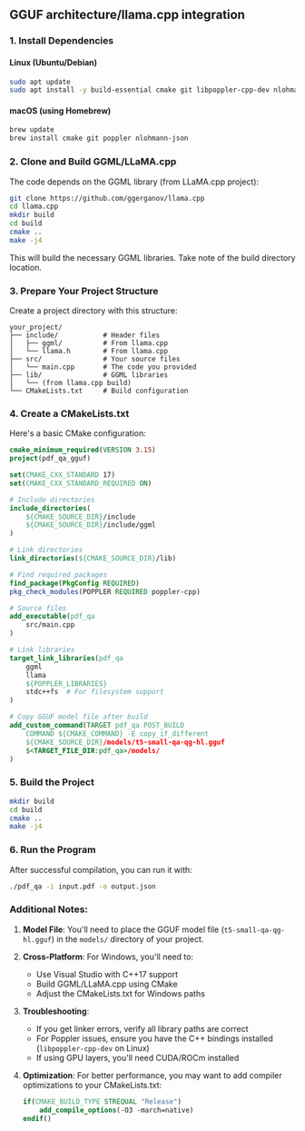 ## GGUF architecture/llama.cpp integration

### 1. Install Dependencies

#### Linux (Ubuntu/Debian)
```bash
sudo apt update
sudo apt install -y build-essential cmake git libpoppler-cpp-dev nlohmann-json3-dev
```

#### macOS (using Homebrew)
```bash
brew update
brew install cmake git poppler nlohmann-json
```

### 2. Clone and Build GGML/LLaMA.cpp
The code depends on the GGML library (from LLaMA.cpp project):

```bash
git clone https://github.com/ggerganov/llama.cpp
cd llama.cpp
mkdir build
cd build
cmake ..
make -j4
```

This will build the necessary GGML libraries. Take note of the build directory location.

### 3. Prepare Your Project Structure

Create a project directory with this structure:
```
your_project/
├── include/           # Header files
│   ├── ggml/          # From llama.cpp
│   └── llama.h        # From llama.cpp
├── src/               # Your source files
│   └── main.cpp       # The code you provided
├── lib/               # GGML libraries
│   └── (from llama.cpp build)
└── CMakeLists.txt     # Build configuration
```

### 4. Create a CMakeLists.txt

Here's a basic CMake configuration:

```cmake
cmake_minimum_required(VERSION 3.15)
project(pdf_qa_gguf)

set(CMAKE_CXX_STANDARD 17)
set(CMAKE_CXX_STANDARD_REQUIRED ON)

# Include directories
include_directories(
    ${CMAKE_SOURCE_DIR}/include
    ${CMAKE_SOURCE_DIR}/include/ggml
)

# Link directories
link_directories(${CMAKE_SOURCE_DIR}/lib)

# Find required packages
find_package(PkgConfig REQUIRED)
pkg_check_modules(POPPLER REQUIRED poppler-cpp)

# Source files
add_executable(pdf_qa
    src/main.cpp
)

# Link libraries
target_link_libraries(pdf_qa
    ggml
    llama
    ${POPPLER_LIBRARIES}
    stdc++fs  # For filesystem support
)

# Copy GGUF model file after build
add_custom_command(TARGET pdf_qa POST_BUILD
    COMMAND ${CMAKE_COMMAND} -E copy_if_different
    ${CMAKE_SOURCE_DIR}/models/t5-small-qa-qg-hl.gguf
    $<TARGET_FILE_DIR:pdf_qa>/models/
)
```

### 5. Build the Project

```bash
mkdir build
cd build
cmake ..
make -j4
```

### 6. Run the Program

After successful compilation, you can run it with:

```bash
./pdf_qa -i input.pdf -o output.json
```

### Additional Notes:

1. **Model File**: You'll need to place the GGUF model file (`t5-small-qa-qg-hl.gguf`) in the `models/` directory of your project.

2. **Cross-Platform**: For Windows, you'll need to:
   - Use Visual Studio with C++17 support
   - Build GGML/LLaMA.cpp using CMake
   - Adjust the CMakeLists.txt for Windows paths

3. **Troubleshooting**:
   - If you get linker errors, verify all library paths are correct
   - For Poppler issues, ensure you have the C++ bindings installed (`libpoppler-cpp-dev` on Linux)
   - If using GPU layers, you'll need CUDA/ROCm installed

4. **Optimization**: For better performance, you may want to add compiler optimizations to your CMakeLists.txt:
   ```cmake
   if(CMAKE_BUILD_TYPE STREQUAL "Release")
       add_compile_options(-O3 -march=native)
   endif()
   ```

